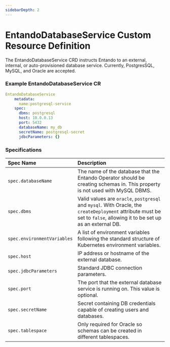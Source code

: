 ```yaml
---
sidebarDepth: 2
---
```


# EntandoDatabaseService Custom Resource Definition 
 
The EntandoDatabaseService CRD instructs Entando to an external, internal, or auto-provisioned database service. Currently, PostgresSQL, MySQL, and Oracle are accepted. 
 
### Example EntandoDatabaseService CR

```yaml 
EntandoDatabaseService
    metadata:
      name:postgresql-service
    spec:
      dbms: postgresql
      host: 10.0.0.13
      port: 5432
      databaseName: my_db
      secretName: postgresql-secret
      jdbcParameters: {}
```
 

### Specifications

| Spec Name | Description |
| :- | :- |
|`spec.databaseName`| The name of the database that the Entando Operator should be creating schemas in. This property is not used with MySQL DBMS.|
|`spec.dbms`| Valid values are `oracle`, `postgresql` and `mysql`. With Oracle, the `createDeployment` attribute must be set to `false`, allowing it to be set up as an external DB.|
|`spec.environmentVariables`| A list of environment variables following the standard structure of Kubernetes environment variables.|
|`spec.host`| IP address or hostname of the external database.|
|`spec.jdbcParameters`| Standard JDBC connection parameters.|
|`spec.port`| The port that the external database service is running on. This value is optional.|
|`spec.secretName`| Secret containing DB credentials capable of creating users and databases. |
|`spec.tablespace`| Only required for Oracle so schemas can be created in different tablespaces.|



 
 <!--for secretName, link to credentials secret format-->
